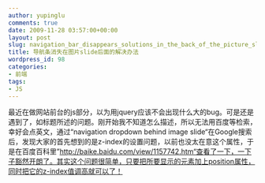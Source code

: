 ```yaml
---
author: yupinglu
comments: true
date: 2009-11-28 03:57:00+00:00
layout: post
slug: navigation_bar_disappears_solutions_in_the_back_of_the_picture_slide
title: 导航条消失在图片slide后面的解决办法
wordpress_id: 98
categories:
- 前端
tags:
- JS
---
```


最近在做网站前台的js部分，以为用jquery应该不会出现什么大的bug。可是还是遇到了，如标题所述的问题。刚开始我不知道怎么描述，所以无法用百度等检索，幸好会点英文，通过“navigation dropdown behind image slide“在Google搜索后，发现大家的首先想到的是z-index的设置问题，以前也没太在意这个属性，于是在百度百科里”http://baike.baidu.com/view/1157742.htm“查看了一下，一下子豁然开朗了。其实这个问题很简单，只要把所要显示的元素加上position属性，同时把它的z-index值调高就可以了！
